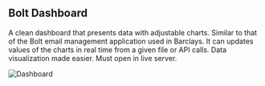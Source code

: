 ## Bolt Dashboard

A clean dashboard that presents data with adjustable charts. Similar to that of the Bolt email management application used in Barclays. It can updates values of the charts in real time from a given file or API calls. Data visualization made easier. Must open in live server.



![Dashboard](https://user-images.githubusercontent.com/70728989/135962364-56bb2095-0b60-4b4a-b88f-9a31b2cf2430.PNG)


